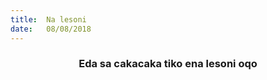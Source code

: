 ```yaml
---
title:  Na lesoni
date:   08/08/2018
---
```


### <center>Eda sa cakacaka tiko ena lesoni oqo</center>